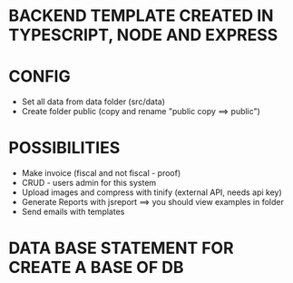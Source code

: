 # BACKEND TEMPLATE CREATED IN TYPESCRIPT, NODE AND EXPRESS

# CONFIG
* Set all data from data folder (src/data)
* Create folder public (copy and rename "public copy ==> public")

# POSSIBILITIES
* Make invoice (fiscal and not fiscal - proof)
* CRUD - users admin for this system
* Upload images and compress with tinify (external API, needs api key)
* Generate Reports with jsreport ==> you should view examples in folder
* Send emails with templates

# DATA BASE STATEMENT FOR CREATE A BASE OF DB

